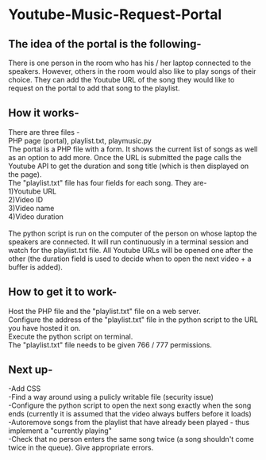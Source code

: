 Youtube-Music-Request-Portal
============================
<h2>The idea of the portal is the following-</h2>
There is one person in the room who has his / her laptop connected to the speakers. However, others in the room would also like to play songs of their choice. They can add the Youtube URL of the song they would like to request on the portal to add that song to the playlist.
<br>
<h2>How it works-</h2>
There are three files -<br>
PHP page (portal), playlist.txt, playmusic.py<br>
The portal is a PHP file with a form. It shows the current list of songs as well as an option to add more. Once the URL is submitted the page calls the Youtube API to get the duration and song title (which is then displayed on the page).
<br>
The "playlist.txt" file has four fields for each song. They are-<br>
1)Youtube URL<br>
2)Video ID<br>
3)Video name<br>
4)Video duration<br>
<br>
The python script is run on the computer of the person on whose laptop the speakers are connected. It will run continuously in a terminal session and watch for the playlist.txt file. All Youtube URLs will be opened one after the other (the duration field is used to decide when to open the next video + a buffer is added).
<br>
<h2>How to get it to work-</h2>
Host the PHP file and the "playlist.txt" file on a web server.<br>
Configure the address of the "playlist.txt" file in the python script to the URL you have hosted it on.<br>
Execute the python script on terminal.<br>
The "playlist.txt" file needs to be given 766 / 777 permissions.
<br>
<h2>Next up-</h2>
-Add CSS<br>
-Find a way around using a pulicly writable file (security issue)<br>
-Configure the python script to open the next song exactly when the song ends (currently it is assumed that the video always buffers before it loads)<br>
-Autoremove songs from the playlist that have already been played - thus implement a "currently playing"<br>
-Check that no person enters the same song twice (a song shouldn't come twice in the queue). Give appropriate errors.<br>
